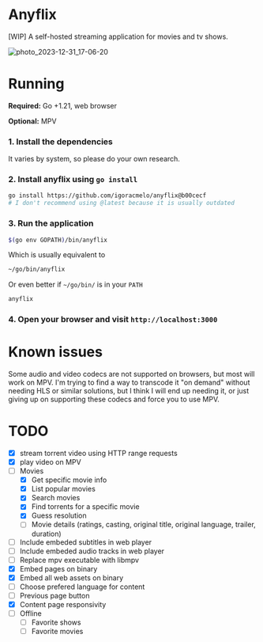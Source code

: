 # Anyflix

[WIP] A self-hosted streaming application for movies and tv shows.

![photo_2023-12-31_17-06-20](https://github.com/igoracmelo/anyflix/assets/85039990/350df101-5afc-4882-a1bd-edacd9ef8c00)

# Running

**Required:** Go +1.21, web browser

**Optional:** MPV

### 1. Install the dependencies

It varies by system, so please do your own research.

### 2. Install anyflix using `go install`

```sh
go install https://github.com/igoracmelo/anyflix@b00cecf
# I don't recommend using @latest because it is usually outdated
```

### 3. Run the application

```sh
$(go env GOPATH)/bin/anyflix
```

Which is usually equivalent to

```sh
~/go/bin/anyflix
```

Or even better if `~/go/bin/` is in your `PATH`

```sh
anyflix
```

### 4. Open your browser and visit `http://localhost:3000`

# Known issues

Some audio and video codecs are not supported on browsers, but most will work on MPV.
I'm trying to find a way to transcode it "on demand" without needing HLS or similar solutions, but I think I will end up needing it, or just giving up on supporting these codecs and force you to use MPV.

# TODO
- [X] stream torrent video using HTTP range requests
- [X] play video on MPV
- [ ] Movies
    - [X] Get specific movie info
    - [X] List popular movies
    - [X] Search movies
    - [X] Find torrents for a specific movie
    - [X] Guess resolution
    - [ ] Movie details (ratings, casting, original title, original language, trailer, duration)
- [ ] Include embeded subtitles in web player
- [ ] Include embeded audio tracks in web player
- [ ] Replace mpv executable with libmpv
- [X] Embed pages on binary
- [X] Embed all web assets on binary
- [ ] Choose prefered language for content
- [ ] Previous page button
- [X] Content page responsivity
- [ ] Offline
    - [ ] Favorite shows
    - [ ] Favorite movies

